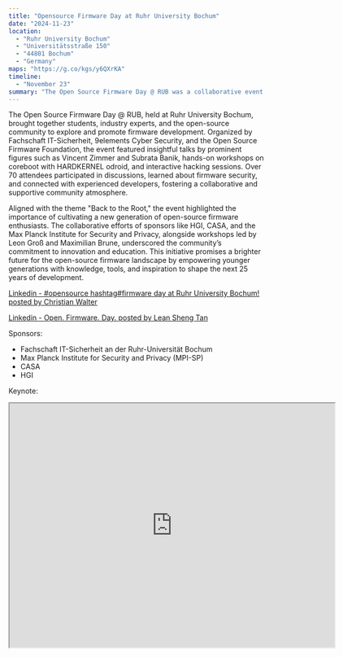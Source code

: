 ```yaml
---
title: "Opensource Firmware Day at Ruhr University Bochum"
date: "2024-11-23"
location:
  - "Ruhr University Bochum"
  - "Universitätsstraße 150"
  - "44801 Bochum" 
  - "Germany"
maps: "https://g.co/kgs/y6QXrKA"
timeline:
  - "November 23"
summary: "The Open Source Firmware Day @ RUB was a collaborative event featuring inspiring talks, hands-on workshops, and community networking to empower the next generation of open-source firmware developers."
---
```


The Open Source Firmware Day @ RUB, held at Ruhr University Bochum, brought together students, industry experts, and the open-source community to explore and promote firmware development. Organized by Fachschaft IT-Sicherheit, 9elements Cyber Security, and the Open Source Firmware Foundation, the event featured insightful talks by prominent figures such as Vincent Zimmer and Subrata Banik, hands-on workshops on coreboot with HARDKERNEL odroid, and interactive hacking sessions. Over 70 attendees participated in discussions, learned about firmware security, and connected with experienced developers, fostering a collaborative and supportive community atmosphere.

Aligned with the theme "Back to the Root," the event highlighted the importance of cultivating a new generation of open-source firmware enthusiasts. The collaborative efforts of sponsors like HGI, CASA, and the Max Planck Institute for Security and Privacy, alongside workshops led by Leon Groß and Maximilian Brune, underscored the community’s commitment to innovation and education. This initiative promises a brighter future for the open-source firmware landscape by empowering younger generations with knowledge, tools, and inspiration to shape the next 25 years of development.

[Linkedin - #opensource hashtag#firmware day at Ruhr University Bochum! posted by Christian Walter](https://www.linkedin.com/posts/christian-walter-45588b8b_opensource-firmware-firmware-activity-7266813383587385344-V39b?utm_source=share&utm_medium=member_desktop)

[Linkedin - Open. Firmware. Day. posted by Lean Sheng Tan](https://www.linkedin.com/posts/tanleansheng_open-firmware-day-done-it-is-aligned-activity-7266828899030908928-11hU?utm_source=share&utm_medium=member_desktop)

Sponsors:
- Fachschaft IT-Sicherheit an der Ruhr-Universität Bochum
- Max Planck Institute for Security and Privacy (MPI-SP)
- CASA
- HGI 

Keynote: 
<iframe src="https://drive.google.com/file/d/14rhKcAuJDtB5te_3iC_0TGPi5HPJNkPf/preview" width="640" height="480" allow="autoplay"></iframe>
